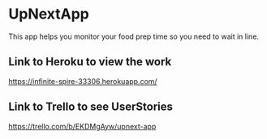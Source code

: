 # UpNextApp
This app helps you monitor your food prep time so you need to wait in line.


## Link to Heroku to view the work

https://infinite-spire-33306.herokuapp.com/


## Link to Trello to see UserStories

https://trello.com/b/EKDMgAyw/upnext-app
